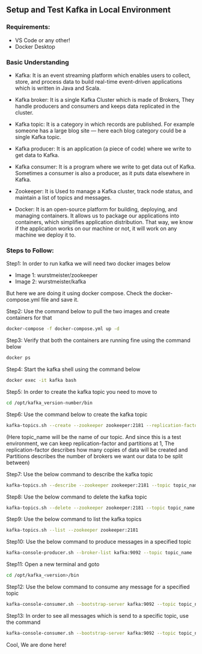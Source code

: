 ## Setup and Test Kafka in Local Environment

### Requirements: 

- VS Code or any other!
- Docker Desktop

### Basic Understanding

- Kafka: It is an event streaming platform which enables users to collect, store, and process data to build real-time event-driven applications which is written in Java and Scala.

- Kafka broker: It is a single Kafka Cluster which is made of Brokers, They handle producers and consumers and keeps data replicated in the cluster.

- Kafka topic: It is a category in which records are published. For example someone has a large blog site — here each blog category could be a single Kafka topic.

- Kafka producer: It is an application (a piece of code) where we write to get data to Kafka.

- Kafka consumer: It is a program where we write to get data out of Kafka. Sometimes a consumer is also a producer, as it puts data elsewhere in Kafka.

- Zookeeper: It is Used to manage a Kafka cluster, track node status, and maintain a list of topics and messages.

- Docker: It is an open-source platform for building, deploying, and managing containers. It allows us to package our applications into containers, which simplifies application distribution. That way, we know if the application works on our machine or not, it will work on any machine we deploy it to.

### Steps to Follow:

Step1: In order to run kafka we will need two docker images below

- Image 1: wurstmeister/zookeeper
- Image 2: wurstmeister/kafka

But here we are doing it using docker compose. Check the docker-compose.yml file and save it.

Step2: Use the command below to pull the two images and create containers for that

```bash
docker-compose -f docker-compose.yml up -d
```

Step3: Verify that both the containers are running fine using the command below

```bash
docker ps
```

Step4: Start the kafka shell using the command below

```bash
docker exec -it kafka bash
```

Step5: In order to create the kafka topic you need to move to

```bash
cd /opt/kafka_version-number/bin
```

Step6: Use the command below to create the kafka topic

```bash
kafka-topics.sh --create --zookeeper zookeeper:2181 --replication-factor 1 --partitions 1 --topic topic_name
```

(Here topic_name will be the name of our topic. And since this is a test environment, we can keep replication-factor and partitions at 1, The replication-factor describes how many copies of data will be created and Partitions describes the number of brokers we want our data to be split between)

Step7: Use the below command to describe the kafka topic

```bash
kafka-topics.sh --describe --zookeeper zookeeper:2181 --topic topic_name
```

Step8: Use the below command to delete the kafka topic

```bash
kafka-topics.sh --delete --zookeeper zookeeper:2181 --topic topic_name
```

Step9: Use the below command to list the kafka topics

```bash
kafka-topics.sh --list --zookeeper zookeeper:2181
```

Step10: Use the below command to produce messages in a specified topic

```bash
kafka-console-producer.sh --broker-list kafka:9092 --topic topic_name
```

Step11: Open a new terminal and goto

```bash
cd /opt/kafka_<version>/bin
```

Step12: Use the below command to consume any message for a specified topic

```bash
kafka-console-consumer.sh --bootstrap-server kafka:9092 --topic topic_name
```

Step13: In order to see all messages which is send to a specific topic, use the command

```bash
kafka-console-consumer.sh --bootstrap-server kafka:9092 --topic topic_name --from-beginning
```

Cool, We are done here!
